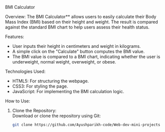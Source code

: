 BMI Calculator

Overview:
The BMI Calculator** allows users to easily calculate their Body Mass Index (BMI) based on their height and weight. The result is compared against the standard BMI chart to help users assess their health status.

Features:
- User inputs their height in centimeters and weight in kilograms.
- A simple click on the "Calculate" button computes the BMI value.
- The BMI value is compared to a BMI chart, indicating whether the user is underweight, normal weight, overweight, or obese.

Technologies Used:
- HTML5: For structuring the webpage.
- CSS3: For styling the page.
- JavaScript: For implementing the BMI calculation logic.

How to Use:
1. Clone the Repository:  
   Download or clone the repository using Git:
   ```bash
   git clone https://github.com/Ayushparikh-code/Web-dev-mini-projects.git
